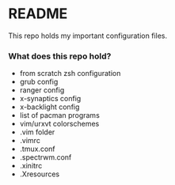 # README #

This repo holds my important configuration files.

### What does this repo hold? ###

* from scratch zsh configuration
* grub config
* ranger config
* x-synaptics config
* x-backlight config
* list of pacman programs
* vim/urxvt colorschemes
* .vim folder
* .vimrc
* .tmux.conf
* .spectrwm.conf
* .xinitrc
* .Xresources